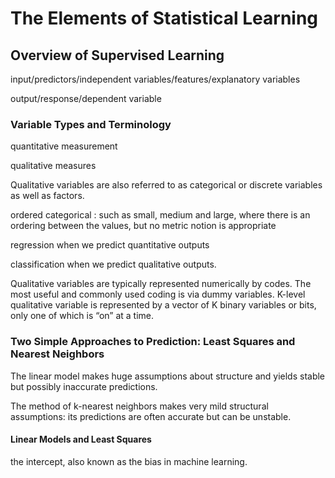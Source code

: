 # The Elements of Statistical Learning

## Overview of Supervised Learning

input/predictors/independent variables/features/explanatory variables

output/response/dependent variable

### Variable Types and Terminology

quantitative measurement

qualitative measures

Qualitative variables are also referred to as categorical or discrete variables as well as factors.

ordered categorical : such as small, medium and large, where there is an ordering between the values, but no metric notion is appropriate

regression when we predict quantitative outputs

classification when we predict qualitative outputs.

Qualitative variables are typically represented numerically by codes.
The most useful and commonly used coding is via dummy variables.
K-level qualitative variable is represented by a vector of K binary variables
or bits, only one of which is “on” at a time.

### Two Simple Approaches to Prediction: Least Squares and Nearest Neighbors

The linear model makes huge assumptions about structure and yields stable but possibly inaccurate predictions.

The method of k-nearest neighbors makes very mild structural assumptions: its predictions are often accurate but can be unstable.

#### Linear Models and Least Squares

the intercept, also known as the bias in machine learning.


